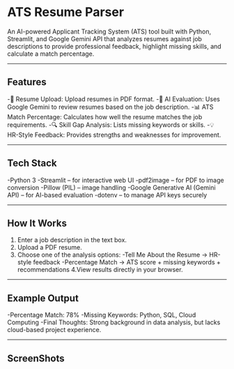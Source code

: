 # ATS Resume Parser
An AI-powered Applicant Tracking System (ATS) tool built with Python, Streamlit, and Google Gemini API that analyzes resumes against job descriptions to provide professional feedback, highlight missing skills, and calculate a match percentage.

---

## Features
  -📄 Resume Upload: Upload resumes in PDF format.
  -🧠 AI Evaluation: Uses Google Gemini to review resumes based on the job description.
  -📊 ATS Match Percentage: Calculates how well the resume matches the job requirements.
  -🔍 Skill Gap Analysis: Lists missing keywords or skills.
  -💡 HR-Style Feedback: Provides strengths and weaknesses for improvement.
  
---

## Tech Stack
  -Python 3
  -Streamlit – for interactive web UI
  -pdf2image – for PDF to image conversion
  -Pillow (PIL) – image handling
  -Google Generative AI (Gemini API) – for AI-based evaluation
  -dotenv – to manage API keys securely

---

## How It Works
  1. Enter a job description in the text box.
  2. Upload a PDF resume.
  3. Choose one of the analysis options:
    -Tell Me About the Resume → HR-style feedback
    -Percentage Match → ATS score + missing keywords + recommendations
  4.View results directly in your browser.

---

## Example Output
  -Percentage Match: 78%
  -Missing Keywords: Python, SQL, Cloud Computing
  -Final Thoughts: Strong background in data analysis, but lacks cloud-based project experience.
  
---

## ScreenShots
